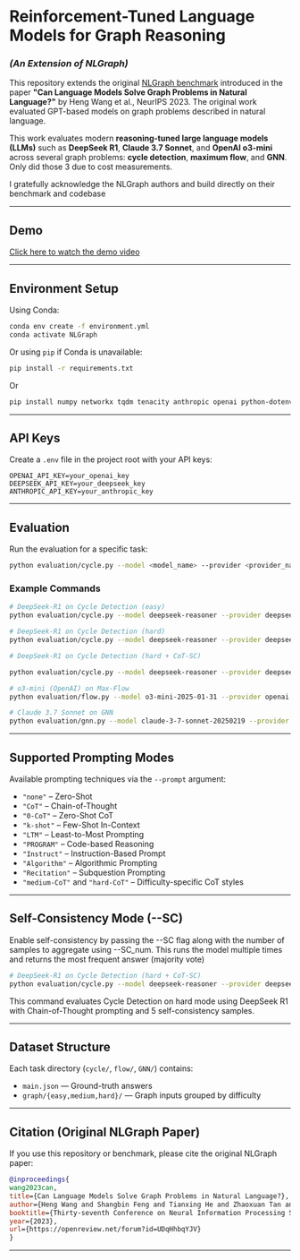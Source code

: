 # Reinforcement-Tuned Language Models for Graph Reasoning

### _(An Extension of NLGraph)_

This repository extends the original [NLGraph benchmark](https://arxiv.org/abs/2305.10037) introduced in the paper **"Can Language Models Solve Graph Problems in Natural Language?"** by Heng Wang et al., NeurIPS 2023. The original work evaluated GPT-based models on graph problems described in natural language.

This work evaluates modern **reasoning-tuned large language models (LLMs)** such as **DeepSeek R1**, **Claude 3.7 Sonnet**, and **OpenAI o3-mini** across several graph problems: **cycle detection**, **maximum flow**, and **GNN**. Only did those 3 due to cost measurements.

I gratefully acknowledge the NLGraph authors and build directly on their benchmark and codebase

---

## Demo

[Click here to watch the demo video](https://drive.google.com/file/d/1TAYWiE-96qztf7lAogr77ci096IQF6Ia/view?usp=sharing)

---

## Environment Setup

Using Conda:

```bash
conda env create -f environment.yml
conda activate NLGraph
```

Or using `pip` if Conda is unavailable:

```bash
pip install -r requirements.txt
```

Or

```bash
pip install numpy networkx tqdm tenacity anthropic openai python-dotenv
```

---

## API Keys

Create a `.env` file in the project root with your API keys:

```
OPENAI_API_KEY=your_openai_key
DEEPSEEK_API_KEY=your_deepseek_key
ANTHROPIC_API_KEY=your_anthropic_key
```

---

## Evaluation

Run the evaluation for a specific task:

```bash
python evaluation/cycle.py --model <model_name> --provider <provider_name> --prompt <prompt_type> --mode <difficulty>
```

### Example Commands

```bash
# DeepSeek-R1 on Cycle Detection (easy)
python evaluation/cycle.py --model deepseek-reasoner --provider deepseek --prompt Algorithm --mode easy

# DeepSeek-R1 on Cycle Detection (hard)
python evaluation/cycle.py --model deepseek-reasoner --provider deepseek --prompt Instruct --mode hard

# DeepSeek-R1 on Cycle Detection (hard + CoT-SC)

python evaluation/cycle.py --model deepseek-reasoner --provider deepseek --prompt CoT --mode hard --SC 1 --SC_num 5

# o3-mini (OpenAI) on Max-Flow
python evaluation/flow.py --model o3-mini-2025-01-31 --provider openai --prompt none --mode easy

# Claude 3.7 Sonnet on GNN
python evaluation/gnn.py --model claude-3-7-sonnet-20250219 --provider anthropic --prompt CoT --mode hard
```

---

## Supported Prompting Modes

Available prompting techniques via the `--prompt` argument:

- `"none"` – Zero-Shot
- `"CoT"` – Chain-of-Thought
- `"0-CoT"` – Zero-Shot CoT
- `"k-shot"` – Few-Shot In-Context
- `"LTM"` – Least-to-Most Prompting
- `"PROGRAM"` – Code-based Reasoning
- `"Instruct"` – Instruction-Based Prompt
- `"Algorithm"` – Algorithmic Prompting
- `"Recitation"` – Subquestion Prompting
- `"medium-CoT"` and `"hard-CoT"` – Difficulty-specific CoT styles

---

## Self-Consistency Mode (--SC)

Enable self-consistency by passing the --SC flag along with the number of samples to aggregate using --SC_num. This runs the model multiple times and returns the most frequent answer (majority vote)

```bash
# DeepSeek-R1 on Cycle Detection (hard + CoT-SC)
python evaluation/cycle.py --model deepseek-reasoner --provider deepseek --prompt CoT --mode hard --SC 1 --SC_num 5
```

This command evaluates Cycle Detection on hard mode using DeepSeek R1 with Chain-of-Thought prompting and 5 self-consistency samples.

---

## Dataset Structure

Each task directory (`cycle/`, `flow/`, `GNN/`) contains:

- `main.json` — Ground-truth answers
- `graph/{easy,medium,hard}/` — Graph inputs grouped by difficulty

---

## Citation (Original NLGraph Paper)

If you use this repository or benchmark, please cite the original NLGraph paper:

```bibtex
@inproceedings{
wang2023can,
title={Can Language Models Solve Graph Problems in Natural Language?},
author={Heng Wang and Shangbin Feng and Tianxing He and Zhaoxuan Tan and Xiaochuang Han and Yulia Tsvetkov},
booktitle={Thirty-seventh Conference on Neural Information Processing Systems},
year={2023},
url={https://openreview.net/forum?id=UDqHhbqYJV}
}
```

---
